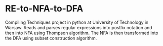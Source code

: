 # RE-to-NFA-to-DFA
Compiling Techniques project in python at University of Technology in Warsaw.
Reads and parses regular expressions into postfix notation and then into NFA using Thompson algorithm. The NFA is then transformed into the DFA using subset construction algorithm.
